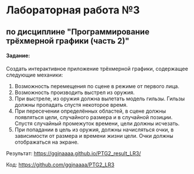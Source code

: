 # Лабораторная работа №3

## по дисциплине "Программирование трёхмерной графики (часть 2)"

#### Задание:

Создать интерактивное приложение трёхмерной графики, содержащее следующие механики:
1. Возможность перемещения по сцене в режиме от первого лица.
2. Возможность производить выстрел из оружия.
3. При выстреле, из оружия должна вылетать модель гильзы. Гильзы должны пропадать спустя
некоторое время.
4. При пересечении определённых областей, в сцене должны появляться цели, случайного
размера и в случайной позиции. Спустя случайный промежуток времени, цели должны
исчезать.
5. При попадании в цель из оружия, должны начисляться очки, в зависимости от размера и
времени жизни цели. Очки должны отображаться на экране.

Результат: https://ggjnaaaa.github.io/PTG2_result_LR3/

Код: https://github.com/ggjnaaaa/PTG2_LR3